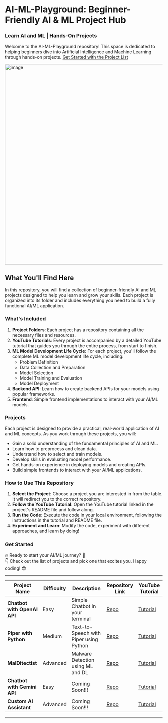 # AI-ML-Playground: Beginner-Friendly AI & ML Project Hub

### Learn AI and ML | Hands-On Projects

Welcome to the AI-ML-Playground repository! This space is dedicated to helping beginners dive into Artificial Intelligence and Machine Learning through hands-on projects. [Get Started with the Project List](#get-started)

<img width="640" align="center" alt="image" src="https://github.com/nimna29/ai-ml-playground/assets/77341013/f381aeaf-03e0-49b1-a820-9058acfbaaba">

## What You'll Find Here

In this repository, you will find a collection of beginner-friendly AI and ML projects designed to help you learn and grow your skills. Each project is organized into its folder and includes everything you need to build a fully functional AI/ML application.

### What's Included

1. **Project Folders**: Each project has a repository containing all the necessary files and resources.
2. **YouTube Tutorials**: Every project is accompanied by a detailed YouTube tutorial that guides you through the entire process, from start to finish.
3. **ML Model Development Life Cycle**: For each project, you'll follow the complete ML model development life cycle, including:
   - Problem Definition
   - Data Collection and Preparation
   - Model Selection
   - Model Training and Evaluation
   - Model Deployment
4. **Backend API**: Learn how to create backend APIs for your models using popular frameworks.
5. **Frontend**: Simple frontend implementations to interact with your AI/ML models.

### Projects

Each project is designed to provide a practical, real-world application of AI and ML concepts. As you work through these projects, you will:
- Gain a solid understanding of the fundamental principles of AI and ML.
- Learn how to preprocess and clean data.
- Understand how to select and train models.
- Develop skills in evaluating model performance.
- Get hands-on experience in deploying models and creating APIs.
- Build simple frontends to interact with your AI/ML applications.

### How to Use This Repository

1. **Select the Project**: Choose a project you are interested in from the table. It will redirect you to the correct repository.
2. **Follow the YouTube Tutorial**: Open the YouTube tutorial linked in the project's README file and follow along.
3. **Run the Code**: Execute the code in your local environment, following the instructions in the tutorial and README file.
4. **Experiment and Learn**: Modify the code, experiment with different approaches, and learn by doing!

### Get Started

🔥 Ready to start your AI/ML journey? 👊
<br>
👇 Check out the list of projects and pick one that excites you. Happy coding! 😎

---
| Project Name                       | Difficulty | Description                           | Repository Link                                       | YouTube Tutorial                                       |
|------------------------------------|------------|---------------------------------------|-------------------------------------------------------|--------------------------------------------------------|
| **Chatbot with OpenAI API**        | Easy       | Simple Chatbot in your terminal       | [Repo](https://github.com/nimna29/cli-chatbot)        | [Tutorial](https://youtu.be/MIglNcDYDic)             |
| **Piper with Python**              | Medium     | Text-to-Speech with Piper using Python| [Repo](https://github.com/nimna29/piper-with-python)  | [Tutorial](https://youtu.be/FrPVXVjaYDs)               |
| **MalDitectist**                   | Advanced   | Malware Detection using ML and DL     | [Repo](https://github.com/nimna29/MalDitectist)       | [Tutorial](#)             |
| **Chatbot with Gemini API**        | Easy       | Coming Soon!!!      | [Repo](#)   | [Tutorial](#)             |
| **Custom AI Assistant**            | Advanced   | Coming Soon!!!   | [Repo](#)   | [Tutorial](#)             |


---
